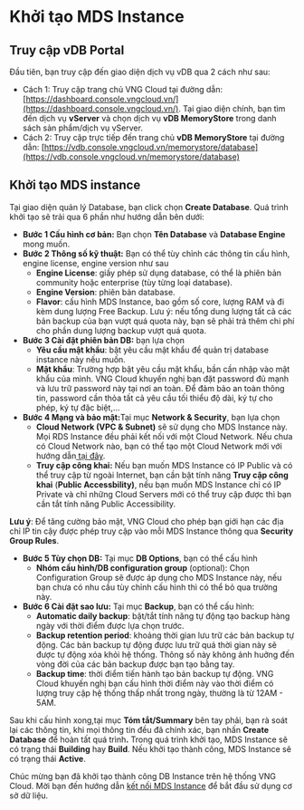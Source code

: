 # Khởi tạo MDS Instance

## Truy cập vDB Portal

Đầu tiên, bạn truy cập đến giao diện dịch vụ vDB qua 2 cách như sau:

* Cách 1: Truy cập trang chủ VNG Cloud tại đường dẫn: [https://dashboard.console.vngcloud.vn/](https://dashboard.console.vngcloud.vn/). Tại giao diện chính, bạn tìm đến dịch vụ **vServer** và chọn dịch vụ **vDB MemoryStore** trong danh sách sản phẩm/dịch vụ vServer.
* Cách 2: Truy cập trực tiếp đến trang chủ **vDB MemoryStore** tại đường dẫn: [https://vdb.console.vngcloud.vn/memorystore/database](https://vdb.console.vngcloud.vn/memorystore/database)

## Khởi tạo MDS instance

Tại giao diện quản lý Database, bạn click chọn **Create Database**. Quá trình khởi tạo sẽ trải qua 6 phần như hướng dẫn bên dưới:

* **Bước 1 Cấu hình cơ bản:** Bạn chọn **Tên Database** và **Database Engine** mong muốn.
* **Bước 2 Thông số kỹ thuật:** Bạn có thể tùy chỉnh các thông tin cấu hình, engine license, engine version như sau
  * **Engine License**: giấy phép sử dụng database, có thể là phiên bản community hoặc enterprise (tùy từng loại database).
  * **Engine Version**: phiên bản database.
  * **Flavor**: cấu hình MDS Instance, bao gồm số core, lượng RAM và đi kèm dung lượng Free Backup. Lưu ý: nếu tổng dung lượng tất cả các bản backup của bạn vượt quá quota này, bạn sẽ phải trả thêm chi phí cho phần dung lượng backup vượt quá quota.
* **Bước 3 Cài đặt phiên bản DB:** bạn lựa chọn
  * **Yêu cầu mật khẩu**: bật yêu cầu mật khẩu để quản trị database instance này nếu muốn.
  * **Mật khẩu**: Trường hợp bật yêu cầu mật khẩu, bần cần nhập vào mật khẩu của mình. VNG Cloud khuyến nghị bạn đặt password đủ mạnh và lưu trữ password này tại nơi an toàn. Để đảm bảo an toàn thông tin, password cần thỏa tất cả yêu cầu tối thiểu độ dài, ký tự cho phép, ký tự đặc biệt,...
* **Bước 4 Mạng và bảo mật:**&#x54;ại mục **Network & Security**, bạn lựa chọn 
  * **Cloud Network (VPC & Subnet)** sẽ sử dụng cho MDS Instance này. Mọi RDS Instance đều phải kết nối với một Cloud Network. Nếu chưa có Cloud Network nào, bạn có thể tạo một Cloud Network mới với hướng dẫn[ tại đây](https://docs.vngcloud.vn/vng-cloud-document/vn/vserver/compute-hcm03-1a/network/virtual-private-cloud-vpc).
  * **Truy cập công khai:** Nếu bạn muốn MDS Instance có IP Public và có thể truy cập từ ngoài Internet, bạn cần bật tính năng **Truy cập công khai** (**Public Accessbility)**, nếu bạn muốn MDS Instance chỉ có IP Private và chỉ những Cloud Servers mới có thể truy cập được thì bạn cần tắt tính năng Public Accessibility.

**Lưu ý**: Để tăng cường bảo mật, VNG Cloud cho phép bạn giới hạn các địa chỉ IP tin cậy được phép truy cập vào mỗi MDS Instance thông qua **Security Group Rules**.

* **Bước 5 Tùy chọn DB:** Tại mục **DB Options**, bạn có thể cấu hình
  * **Nhóm cấu hình/DB configuration group** (optional): Chọn Configuration Group sẽ được áp dụng cho MDS Instance này, nếu bạn chưa có nhu cầu tùy chỉnh cấu hình thì có thể bỏ qua trường này.
* **Bước 6 Cài đặt sao lưu:** Tại mục **Backup**, bạn có thể cấu hình:
  * **Automatic daily backup**: bật/tắt tính năng tự động tạo backup hàng ngày với thời điểm được lựa chọn trước.
  * **Backup retention period**: khoảng thời gian lưu trữ các bản backup tự động. Các bản backup tự động được lưu trữ quá thời gian này sẽ được tự động xóa khỏi hệ thống. Thông số này không ảnh huởng đến vòng đời của các bản backup được bạn tạo bằng tay.
  * **Backup time**: thời điểm tiến hành tạo bản backup tự động. VNG Cloud khuyến nghị bạn cấu hình thời điểm này vào thời điểm có lượng truy cập hệ thống thấp nhất trong ngày, thường là từ 12AM - 5AM.

Sau khi cấu hình xong,tại mục **Tóm tắt/Summary** bên tay phải, bạn rà soát lại các thông tin, khi mọi thông tin đều đã chính xác, bạn nhấn **Create Database** để hoàn tất quá trìn&#x68;**.** Trong quá trình khởi tạo, MDS Instance sẽ có trạng thái **Building** hay **Build**. Nếu khởi tạo thành công, MDS Instance sẽ có trạng thái **Active**.

Chúc mừng bạn đã khởi tạo thành công DB Instance trên hệ thống VNG Cloud. Mời bạn đến hướng dẫn [kết nối MDS Instance](https://docs.vngcloud.vn/vng-cloud-document/vn/vdb/memorystore-database-service-mds/ket-noi-mds-instance) để bắt đầu sử dụng cơ sở dữ liệu.

